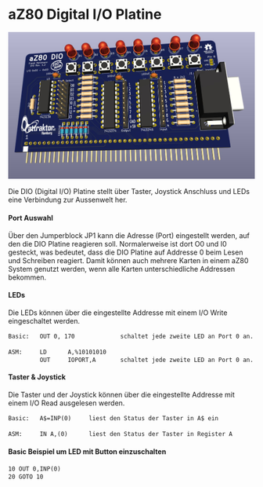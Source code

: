 # aZ80 Digital I/O Platine

<img width="640px" src="aZ80_Digital_IO.jpg" alt="Die aZ80 Digital I/O Platine" />

Die DIO (Digital I/O) Platine stellt über Taster, Joystick Anschluss und LEDs eine Verbindung zur Aussenwelt her.

#### Port Auswahl

Über den Jumperblock JP1 kann die Adresse (Port) eingestellt werden, auf den die DIO Platine reagieren soll. 
Normalerweise ist dort O0 und I0 gesteckt, was bedeutet, dass die DIO Platine auf Addresse 0 beim Lesen und Schreiben reagiert.
Damit können auch mehrere Karten in einem aZ80 System genutzt werden, wenn alle Karten unterschiedliche Addressen bekommen.

#### LEDs

Die LEDs können über die eingestellte Addresse mit einem I/O Write eingeschaltet werden. 

```
Basic:   OUT 0, 170             schaltet jede zweite LED an Port 0 an.

ASM:     LD      A,%10101010
         OUT     IOPORT,A       schaltet jede zweite LED an Port 0 an.
```

#### Taster & Joystick

Die Taster und der Joystick können über die eingestellte Addresse mit einem I/O Read ausgelesen werden.

```
Basic:   A$=INP(0)     liest den Status der Taster in A$ ein

ASM:     IN A,(0)      liest den Status der Taster in Register A
```

#### Basic Beispiel um LED mit Button einzuschalten

```
10 OUT 0,INP(0)
20 GOTO 10
```
